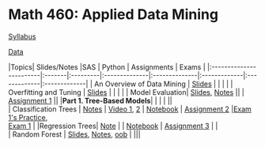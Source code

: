 # Math 460: Applied Data Mining

[Syllabus](m460syllabus.html)

[Data](data.html)

|Topics| Slides/Notes |SAS | Python | Assignments | Exams |
|:------------------------|:-------|:---------|:--------------|:--------------|:-------------|:-------------|:-------------|
| An Overview of Data Mining    | [Slides](slides/intro.html)    |        |             |       |
| Overfitting and Tuning  | [Slides](slides/overfitting.pdf)     |        |      | |
| Model Evaluation| [Slides](slides/measuring_performance.pdf), [Notes](slides/measuring_performance_note.pdf)     ||      |   [Assignment 1](assignments/Math460_Assignment1.html)    ||
|**Part 1. Tree-Based Models**|  | |  | ||  
| Classification Trees          | [Notes](slides/fa24_classification_tree2_note_xournal.pdf.pdf)     | [Video 1](https://bryant.hosted.panopto.com/Panopto/Pages/Viewer.aspx?id=43f78607-df37-405c-836b-b1f001126a1f), [2](https://bryant.hosted.panopto.com/Panopto/Pages/Viewer.aspx?id=aa2d7618-7c34-4f62-96c3-b1f501127554)  | [Notebook](python/fa23/tree_classification.html)       |  [Assignment 2](assignments/Math460_Assignment2.html)     |[Exam 1's Practice](exams/Exam1/Exam1_fall24_practice_problem.pdf), <br> [Exam 1](exams/Exam1/Exam1_fall24.pdf) |
|Regression Trees| [Note](slides/Regression_Trees_fall24_note.pdf) |  | [Notebook]()  | [Assignment 3](assignments/assignment3_fa23.html)  | |  
| Random Forest                 | [Slides](), [Notes](), [oob]()    |   |||
